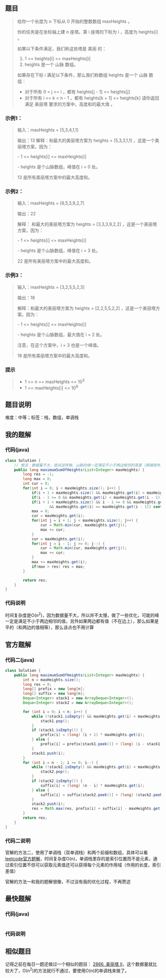 ## 题目
> 给你一个长度为 n 下标从 0 开始的整数数组 maxHeights 。
>
> 你的任务是在坐标轴上建 n 座塔。第 i 座塔的下标为 i ，高度为 heights[i] 。
>
> 如果以下条件满足，我们称这些塔是 美丽 的：
> 1. 1 <= heights[i] <= maxHeights[i]
> 2. heights 是一个 山脉 数组。
>
> 如果存在下标 i 满足以下条件，那么我们称数组 heights 是一个 山脉 数组：
> + 对于所有 0 < j <= i ，都有 heights[j - 1] <= heights[j]
> + 对于所有 i <= k < n - 1 ，都有 heights[k + 1] <= heights[k]
> 请你返回满足 美丽塔 要求的方案中，高度和的最大值 。
### 示例1：
> 输入：maxHeights = [5,3,4,1,1]
>
> 输出：13
> 解释：和最大的美丽塔方案为 heights = [5,3,3,1,1] ，这是一个美丽塔方案，因为：
>   
> \- 1 <= heights[i] <= maxHeights[i]
> 
> \- heights 是个山脉数组，峰值在 i = 0 处。
> 
> 13 是所有美丽塔方案中的最大高度和。
### 示例2：
> 输入：maxHeights = [6,5,3,9,2,7]
>
> 输出：22
>
> 解释： 和最大的美丽塔方案为 heights = [3,3,3,9,2,2] ，这是一个美丽塔方案，因为：
>
> \- 1 <= heights[i] <= maxHeights[i]
>
> \- heights 是个山脉数组，峰值在 i = 3 处。
>
> 22 是所有美丽塔方案中的最大高度和。
### 示例3：
> 输入：maxHeights = [3,2,5,5,2,3]
>
> 输出：18
>
> 解释：和最大的美丽塔方案为 heights = [2,2,5,5,2,2] ，这是一个美丽塔方案，因为：
>
> \- 1 <= heights[i] <= maxHeights[i]
>
> \- heights 是个山脉数组，最大值在 i = 2 处。
>
> 注意，在这个方案中，i = 3 也是一个峰值。
>
> 18 是所有美丽塔方案中的最大高度和。
### 提示
> - 1 <= n == maxHeights <= 10<sup>3</sup>
> - 1 <= maxHeights[i] <= 10<sup>9</sup>
## 题目说明
难度：中等；标签：栈，数组，单调栈
## 我的题解
### 代码(java)
```java
class Solution {
    // 想法：数据量不大，尝试这样做，山脉的峰一定满足不小于两边相邻的高度（两端除外），这样可以把计算量至少减少一半
    public long maximumSumOfHeights(List<Integer> maxHeights) {
        long res = -1;
        long max = 0;
        int cur = 0;
        for(int i = 0; i < maxHeights.size(); i++) {
            if(i + 1 < maxHeights.size() && maxHeights.get(i) < maxHeights.get(i + 1)) continue;
            if(i - 1 >= 0 && maxHeights.get(i) < maxHeights.get(i - 1)) continue;
            if(i + 1 < maxHeights.size() && i - 1 >= 0 && maxHeights.get(i) == maxHeights.get(i + 1)
                    && maxHeights.get(i) == maxHeights.get(i - 1)) continue;
            max = 0;
            cur = maxHeights.get(i);
            for(int j = i + 1; j < maxHeights.size(); j++) {
                cur = Math.min(cur, maxHeights.get(j));
                max += cur;
            }
            cur = maxHeights.get(i);
            for(int j = i - 1; j >= 0; j--) {
                cur = Math.min(cur, maxHeights.get(j));
                max += cur;
            }
            max += maxHeights.get(i);
            if(max > res) res = max;
        }

        return res;
    }
}
```
### 代码说明
时间复杂度是O(n<sup>2</sup>)，因为数据量不大，所以并不太慢，做了一些优化，可能的峰一定是满足不小于两边相邻的值，另外如果两边都有值（不在边上），那么如果是平的（和两边的值相等），那么该点也不用计算
## 官方题解
### 代码二(java)
```java
class Solution {
    public long maximumSumOfHeights(List<Integer> maxHeights) {
        int n = maxHeights.size();
        long res = 0;
        long[] prefix = new long[n];
        long[] suffix = new long[n];
        Deque<Integer> stack1 = new ArrayDeque<Integer>();
        Deque<Integer> stack2 = new ArrayDeque<Integer>();

        for (int i = 0; i < n; i++) {
            while (!stack1.isEmpty() && maxHeights.get(i) < maxHeights.get(stack1.peek())) {
                stack1.pop();
            }
            if (stack1.isEmpty()) {
                prefix[i] = (long) (i + 1) * maxHeights.get(i);
            } else {
                prefix[i] = prefix[stack1.peek()] + (long) (i - stack1.peek()) * maxHeights.get(i);
            }
            stack1.push(i);
        }
        for (int i = n - 1; i >= 0; i--) {
            while (!stack2.isEmpty() && maxHeights.get(i) < maxHeights.get(stack2.peek())) {
                stack2.pop();
            }
            if (stack2.isEmpty()) {
                suffix[i] = (long) (n - i) * maxHeights.get(i);
            } else {
                suffix[i] = suffix[stack2.peek()] + (long) (stack2.peek() - i) * maxHeights.get(i);
            }
            stack2.push(i);
            res = Math.max(res, prefix[i] + suffix[i] - maxHeights.get(i));
        }
        return res;
    }
}

```
### 代码二说明
官解的方法二，使用了单调栈（双单调栈）和两个前缀和数组，具体可以看[leetcode官方题解](https://leetcode.cn/problems/beautiful-towers-i/solutions/2614597/mei-li-ta-i-by-leetcode-solution-uqnf/)，时间复杂度O(n)，单调栈里存的是索引位置而不是元素，通过索引位置不但可以获取元素值还可以获得每个元素的作用域（作用的长度，索引差值）

官解的方法一和我的题解很像，不过没有我的优化过程，不再赘述
## 最快题解
### 代码(java)
```java
```
### 代码说明
## 相似题目
记得之前在每日一题还做过一个相似的题目：
[2866. 美丽塔 II](https://leetcode.cn/problems/beautiful-towers-ii/description/)，这个数据量就比较大了，O(n<sup>2</sup>)的方法就行不通过，要使用O(n)的单调栈来做了。
